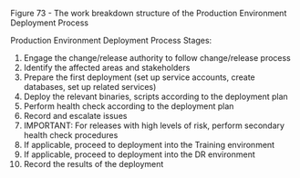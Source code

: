 Figure 73 - The work breakdown structure of the Production Environment Deployment Process

Production Environment Deployment Process Stages:

1. Engage the change/release authority to follow change/release process
2. Identify the affected areas and stakeholders
3. Prepare the first deployment (set up service accounts, create databases, set up related services)
4. Deploy the relevant binaries, scripts according to the deployment plan
5. Perform health check according to the deployment plan
6. Record and escalate issues
7. IMPORTANT: For releases with high levels of risk, perform secondary health check procedures
8. If applicable, proceed to deployment into the Training environment
9. If applicable, proceed to deployment into the DR environment
10. Record the results of the deployment